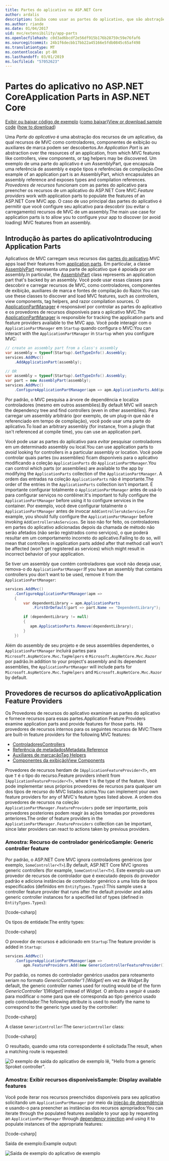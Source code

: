 ```yaml
---
title: Partes do aplicativo no ASP.NET Core
author: ardalis
description: Saiba como usar as partes do aplicativo, que são abstrações sobre os recursos de um aplicativo, para descobrir ou evitar o carregamento de recursos de um assembly.
ms.author: riande
ms.date: 01/04/2017
uid: mvc/extensibility/app-parts
ms.openlocfilehash: c0d3ad6bcdf2e56df915b176b28759c59e76faf6
ms.sourcegitcommit: 24b1f6decbb17bb22a45166e5fdb0845c65af498
ms.translationtype: MT
ms.contentlocale: pt-BR
ms.lasthandoff: 03/01/2019
ms.locfileid: "57052623"
---
```

# <a name="application-parts-in-aspnet-core"></a><span data-ttu-id="13f73-103">Partes do aplicativo no ASP.NET Core</span><span class="sxs-lookup"><span data-stu-id="13f73-103">Application Parts in ASP.NET Core</span></span>

<span data-ttu-id="13f73-104">[Exibir ou baixar código de exemplo](https://github.com/aspnet/Docs/tree/master/aspnetcore/mvc/advanced/app-parts/sample) ([como baixar](xref:index#how-to-download-a-sample))</span><span class="sxs-lookup"><span data-stu-id="13f73-104">[View or download sample code](https://github.com/aspnet/Docs/tree/master/aspnetcore/mvc/advanced/app-parts/sample) ([how to download](xref:index#how-to-download-a-sample))</span></span>

<span data-ttu-id="13f73-105">Uma *Parte do aplicativo* é uma abstração dos recursos de um aplicativo, da qual recursos de MVC como controladores, componentes de exibição ou auxiliares de marca podem ser descobertos.</span><span class="sxs-lookup"><span data-stu-id="13f73-105">An *Application Part* is an abstraction over the resources of an application, from which MVC features like controllers, view components, or tag helpers may be discovered.</span></span> <span data-ttu-id="13f73-106">Um exemplo de uma parte do aplicativo é um AssemblyPart, que encapsula uma referência de assembly e expõe tipos e referências de compilação.</span><span class="sxs-lookup"><span data-stu-id="13f73-106">One example of an application part is an AssemblyPart, which encapsulates an assembly reference and exposes types and compilation references.</span></span> <span data-ttu-id="13f73-107">*Provedores de recursos* funcionam com as partes do aplicativo para preencher os recursos de um aplicativo do ASP.NET Core MVC.</span><span class="sxs-lookup"><span data-stu-id="13f73-107">*Feature providers* work with application parts to populate the features of an ASP.NET Core MVC app.</span></span> <span data-ttu-id="13f73-108">O caso de uso principal das partes do aplicativo é permitir que você configure seu aplicativo para descobrir (ou evitar o carregamento) recursos de MVC de um assembly.</span><span class="sxs-lookup"><span data-stu-id="13f73-108">The main use case for application parts is to allow you to configure your app to discover (or avoid loading) MVC features from an assembly.</span></span>

## <a name="introducing-application-parts"></a><span data-ttu-id="13f73-109">Introdução às partes do aplicativo</span><span class="sxs-lookup"><span data-stu-id="13f73-109">Introducing Application Parts</span></span>

<span data-ttu-id="13f73-110">Aplicativos de MVC carregam seus recursos das [partes do aplicativo](/dotnet/api/microsoft.aspnetcore.mvc.applicationparts.applicationpart).</span><span class="sxs-lookup"><span data-stu-id="13f73-110">MVC apps load their features from [application parts](/dotnet/api/microsoft.aspnetcore.mvc.applicationparts.applicationpart).</span></span> <span data-ttu-id="13f73-111">Em particular, a classe [AssemblyPart](/dotnet/api/microsoft.aspnetcore.mvc.applicationparts.assemblypart#Microsoft_AspNetCore_Mvc_ApplicationParts_AssemblyPart) representa uma parte de aplicativo que é apoiada por um assembly.</span><span class="sxs-lookup"><span data-stu-id="13f73-111">In particular, the [AssemblyPart](/dotnet/api/microsoft.aspnetcore.mvc.applicationparts.assemblypart#Microsoft_AspNetCore_Mvc_ApplicationParts_AssemblyPart) class represents an application part that's backed by an assembly.</span></span> <span data-ttu-id="13f73-112">Você pode usar essas classes para descobrir e carregar recursos de MVC, como controladores, componentes de exibição, auxiliares de marca e fontes de compilação do Razor.</span><span class="sxs-lookup"><span data-stu-id="13f73-112">You can use these classes to discover and load MVC features, such as controllers, view components, tag helpers, and razor compilation sources.</span></span> <span data-ttu-id="13f73-113">O [ApplicationPartManager](/dotnet/api/microsoft.aspnetcore.mvc.applicationparts.applicationpartmanager) é responsável por controlar as partes do aplicativo e os provedores de recursos disponíveis para o aplicativo MVC.</span><span class="sxs-lookup"><span data-stu-id="13f73-113">The [ApplicationPartManager](/dotnet/api/microsoft.aspnetcore.mvc.applicationparts.applicationpartmanager) is responsible for tracking the application parts and feature providers available to the MVC app.</span></span> <span data-ttu-id="13f73-114">Você pode interagir com o `ApplicationPartManager` em `Startup` quando configura o MVC:</span><span class="sxs-lookup"><span data-stu-id="13f73-114">You can interact with the `ApplicationPartManager` in `Startup` when you configure MVC:</span></span>

```csharp
// create an assembly part from a class's assembly
var assembly = typeof(Startup).GetTypeInfo().Assembly;
services.AddMvc()
    .AddApplicationPart(assembly);

// OR
var assembly = typeof(Startup).GetTypeInfo().Assembly;
var part = new AssemblyPart(assembly);
services.AddMvc()
    .ConfigureApplicationPartManager(apm => apm.ApplicationParts.Add(part));
```

<span data-ttu-id="13f73-115">Por padrão, o MVC pesquisa a árvore de dependência e localiza controladores (mesmo em outros assemblies).</span><span class="sxs-lookup"><span data-stu-id="13f73-115">By default MVC will search the dependency tree and find controllers (even in other assemblies).</span></span> <span data-ttu-id="13f73-116">Para carregar um assembly arbitrário (por exemplo, de um plug-in que não é referenciado em tempo de compilação), você pode usar uma parte do aplicativo.</span><span class="sxs-lookup"><span data-stu-id="13f73-116">To load an arbitrary assembly (for instance, from a plugin that isn't referenced at compile time), you can use an application part.</span></span>

<span data-ttu-id="13f73-117">Você pode usar as partes do aplicativo para *evitar* pesquisar controladores em um determinado assembly ou local.</span><span class="sxs-lookup"><span data-stu-id="13f73-117">You can use application parts to *avoid* looking for controllers in a particular assembly or location.</span></span> <span data-ttu-id="13f73-118">Você pode controlar quais partes (ou assemblies) ficam disponíveis para o aplicativo modificando a coleção `ApplicationParts` do `ApplicationPartManager`.</span><span class="sxs-lookup"><span data-stu-id="13f73-118">You can control which parts (or assemblies) are available to the app by modifying the `ApplicationParts` collection of the `ApplicationPartManager`.</span></span> <span data-ttu-id="13f73-119">A ordem das entradas na coleção `ApplicationParts` não é importante.</span><span class="sxs-lookup"><span data-stu-id="13f73-119">The order of the entries in the `ApplicationParts` collection isn't important.</span></span> <span data-ttu-id="13f73-120">É importante configurar totalmente o `ApplicationPartManager` antes de usá-lo para configurar serviços no contêiner.</span><span class="sxs-lookup"><span data-stu-id="13f73-120">It's important to fully configure the `ApplicationPartManager` before using it to configure services in the container.</span></span> <span data-ttu-id="13f73-121">Por exemplo, você deve configurar totalmente o `ApplicationPartManager` antes de invocar `AddControllersAsServices`.</span><span class="sxs-lookup"><span data-stu-id="13f73-121">For example, you should fully configure the `ApplicationPartManager` before invoking `AddControllersAsServices`.</span></span> <span data-ttu-id="13f73-122">Se isso não for feito, os controladores em partes do aplicativo adicionadas depois da chamada de método não serão afetados (não serão registrados como serviços), o que poderá resultar em um comportamento incorreto do aplicativo.</span><span class="sxs-lookup"><span data-stu-id="13f73-122">Failing to do so, will mean that controllers in application parts added after that method call won't be affected (won't get registered as services) which might result in incorrect behavior of your application.</span></span>

<span data-ttu-id="13f73-123">Se tiver um assembly que contém controladores que você não deseja usar, remova-o do `ApplicationPartManager`:</span><span class="sxs-lookup"><span data-stu-id="13f73-123">If you have an assembly that contains controllers you don't want to be used, remove it from the `ApplicationPartManager`:</span></span>

```csharp
services.AddMvc()
    .ConfigureApplicationPartManager(apm =>
    {
        var dependentLibrary = apm.ApplicationParts
            .FirstOrDefault(part => part.Name == "DependentLibrary");

        if (dependentLibrary != null)
        {
           apm.ApplicationParts.Remove(dependentLibrary);
        }
    })
```

<span data-ttu-id="13f73-124">Além do assembly de seu projeto e de seus assemblies dependentes, o `ApplicationPartManager` incluirá partes para `Microsoft.AspNetCore.Mvc.TagHelpers` e `Microsoft.AspNetCore.Mvc.Razor` por padrão.</span><span class="sxs-lookup"><span data-stu-id="13f73-124">In addition to your project's assembly and its dependent assemblies, the `ApplicationPartManager` will include parts for `Microsoft.AspNetCore.Mvc.TagHelpers` and `Microsoft.AspNetCore.Mvc.Razor` by default.</span></span>

## <a name="application-feature-providers"></a><span data-ttu-id="13f73-125">Provedores de recursos do aplicativo</span><span class="sxs-lookup"><span data-stu-id="13f73-125">Application Feature Providers</span></span>

<span data-ttu-id="13f73-126">Os Provedores de recursos do aplicativo examinam as partes do aplicativo e fornece recursos para essas partes.</span><span class="sxs-lookup"><span data-stu-id="13f73-126">Application Feature Providers examine application parts and provide features for those parts.</span></span> <span data-ttu-id="13f73-127">Há provedores de recursos internos para os seguintes recursos de MVC:</span><span class="sxs-lookup"><span data-stu-id="13f73-127">There are built-in feature providers for the following MVC features:</span></span>

* [<span data-ttu-id="13f73-128">Controladores</span><span class="sxs-lookup"><span data-stu-id="13f73-128">Controllers</span></span>](/dotnet/api/microsoft.aspnetcore.mvc.controllers.controllerfeatureprovider)
* [<span data-ttu-id="13f73-129">Referência de metadados</span><span class="sxs-lookup"><span data-stu-id="13f73-129">Metadata Reference</span></span>](/dotnet/api/microsoft.aspnetcore.mvc.razor.compilation.metadatareferencefeatureprovider)
* [<span data-ttu-id="13f73-130">Auxiliares de marcação</span><span class="sxs-lookup"><span data-stu-id="13f73-130">Tag Helpers</span></span>](/dotnet/api/microsoft.aspnetcore.mvc.razor.taghelpers.taghelperfeatureprovider)
* [<span data-ttu-id="13f73-131">Componentes da exibição</span><span class="sxs-lookup"><span data-stu-id="13f73-131">View Components</span></span>](/dotnet/api/microsoft.aspnetcore.mvc.viewcomponents.viewcomponentfeatureprovider)

<span data-ttu-id="13f73-132">Provedores de recursos herdam de `IApplicationFeatureProvider<T>`, em que `T` é o tipo do recurso.</span><span class="sxs-lookup"><span data-stu-id="13f73-132">Feature providers inherit from `IApplicationFeatureProvider<T>`, where `T` is the type of the feature.</span></span> <span data-ttu-id="13f73-133">Você pode implementar seus próprios provedores de recursos para qualquer um dos tipos de recurso do MVC listados acima.</span><span class="sxs-lookup"><span data-stu-id="13f73-133">You can implement your own feature providers for any of MVC's feature types listed above.</span></span> <span data-ttu-id="13f73-134">A ordem dos provedores de recursos na coleção `ApplicationPartManager.FeatureProviders` pode ser importante, pois provedores posteriores podem reagir às ações tomadas por provedores anteriores.</span><span class="sxs-lookup"><span data-stu-id="13f73-134">The order of feature providers in the `ApplicationPartManager.FeatureProviders` collection can be important, since later providers can react to actions taken by previous providers.</span></span>

### <a name="sample-generic-controller-feature"></a><span data-ttu-id="13f73-135">Amostra: Recurso de controlador genérico</span><span class="sxs-lookup"><span data-stu-id="13f73-135">Sample: Generic controller feature</span></span>

<span data-ttu-id="13f73-136">Por padrão, o ASP.NET Core MVC ignora controladores genéricos (por exemplo, `SomeController<T>`).</span><span class="sxs-lookup"><span data-stu-id="13f73-136">By default, ASP.NET Core MVC ignores generic controllers (for example, `SomeController<T>`).</span></span> <span data-ttu-id="13f73-137">Este exemplo usa um provedor de recursos de controlador que é executado depois do provedor padrão e adiciona instâncias de controlador genérico a uma lista de tipos especificados (definidos em `EntityTypes.Types`):</span><span class="sxs-lookup"><span data-stu-id="13f73-137">This sample uses a controller feature provider that runs after the default provider and adds generic controller instances for a specified list of types (defined in `EntityTypes.Types`):</span></span>

[!code-csharp[](./app-parts/sample/AppPartsSample/GenericControllerFeatureProvider.cs?highlight=13&range=18-36)]

<span data-ttu-id="13f73-138">Os tipos de entidade:</span><span class="sxs-lookup"><span data-stu-id="13f73-138">The entity types:</span></span>

[!code-csharp[](./app-parts/sample/AppPartsSample/Model/EntityTypes.cs?range=6-16)]

<span data-ttu-id="13f73-139">O provedor de recursos é adicionado em `Startup`:</span><span class="sxs-lookup"><span data-stu-id="13f73-139">The feature provider is added in `Startup`:</span></span>

```csharp
services.AddMvc()
    .ConfigureApplicationPartManager(apm => 
        apm.FeatureProviders.Add(new GenericControllerFeatureProvider()));
```

<span data-ttu-id="13f73-140">Por padrão, os nomes do controlador genérico usados para roteamento seriam no formato *GenericController'1 [Widget]* em vez de *Widget*.</span><span class="sxs-lookup"><span data-stu-id="13f73-140">By default, the generic controller names used for routing would be of the form *GenericController\`1[Widget]* instead of *Widget*.</span></span> <span data-ttu-id="13f73-141">O atributo a seguir é usado para modificar o nome para que ele corresponda ao tipo genérico usado pelo controlador:</span><span class="sxs-lookup"><span data-stu-id="13f73-141">The following attribute is used to modify the name to correspond to the generic type used by the controller:</span></span>

[!code-csharp[](./app-parts/sample/AppPartsSample/GenericControllerNameConvention.cs)]

<span data-ttu-id="13f73-142">A classe `GenericController`:</span><span class="sxs-lookup"><span data-stu-id="13f73-142">The `GenericController` class:</span></span>

[!code-csharp[](./app-parts/sample/AppPartsSample/GenericController.cs?highlight=5-6)]

<span data-ttu-id="13f73-143">O resultado, quando uma rota correspondente é solicitada:</span><span class="sxs-lookup"><span data-stu-id="13f73-143">The result, when a matching route is requested:</span></span>

![O exemplo de saída do aplicativo de exemplo lê, "Hello from a generic Sproket controller".](app-parts/_static/generic-controller.png)

### <a name="sample-display-available-features"></a><span data-ttu-id="13f73-145">Amostra: Exibir recursos disponíveis</span><span class="sxs-lookup"><span data-stu-id="13f73-145">Sample: Display available features</span></span>

<span data-ttu-id="13f73-146">Você pode iterar nos recursos preenchidos disponíveis para seu aplicativo solicitando um `ApplicationPartManager` por meio da [injeção de dependência](../../fundamentals/dependency-injection.md) e usando-o para preencher as instâncias dos recursos apropriados:</span><span class="sxs-lookup"><span data-stu-id="13f73-146">You can iterate through the populated features available to your app by requesting an `ApplicationPartManager` through [dependency injection](../../fundamentals/dependency-injection.md) and using it to populate instances of the appropriate features:</span></span>

[!code-csharp[](./app-parts/sample/AppPartsSample/Controllers/FeaturesController.cs?highlight=16,25-27)]

<span data-ttu-id="13f73-147">Saída de exemplo:</span><span class="sxs-lookup"><span data-stu-id="13f73-147">Example output:</span></span>

![Saída de exemplo do aplicativo de exemplo](app-parts/_static/available-features.png)
